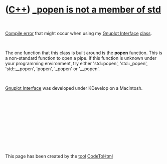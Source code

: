



 

 

 

 

 

([C++](Cpp.htm)) [\_popen is not a member of std](CppCompileError_popenIsNotAmemberOfStd.htm)
=============================================================================================

 

[Compile error](CppCompileError.htm) that might occur when using my
[Gnuplot Interface](CppGnuplotInterface.htm) [class](CppClass.htm).

 

The one function that this class is built around is the **popen**
function. This is a non-standard function to open a pipe. If this
function is unknown under your programming environment, try either
'std::popen', 'std::\_popen', 'std::\_\_popen', 'popen', '\_popen' or
'\_\_popen'.

 

[Gnuplot Interface](CppGnuplotInterface.htm) was developed under
KDevelop on a Macintosh.

 

 

 

 

 





 




This page has been created by the [tool](Tools.htm)
[CodeToHtml](ToolCodeToHtml.htm)
